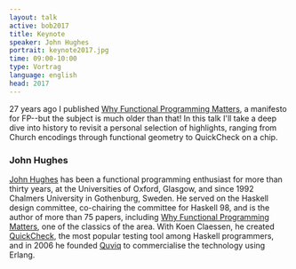 ```yaml
---
layout: talk
active: bob2017
title: Keynote
speaker: John Hughes
portrait: keynote2017.jpg
time: 09:00-10:00
type: Vortrag
language: english
head: 2017
---
```


27 years ago I
published
[Why Functional Programming Matters](http://www.cse.chalmers.se/~rjmh/Papers/whyfp.pdf),
a manifesto for FP--but the subject is much older than that! In this
talk I'll take a deep dive into history to revisit a personal
selection of highlights, ranging from Church encodings through
functional geometry to QuickCheck on a chip.

### John Hughes

[John Hughes](http://www.cse.chalmers.se/~rjmh/)
has been a functional programming enthusiast for more than thirty
years, at the Universities of Oxford, Glasgow, and since 1992 Chalmers
University in Gothenburg, Sweden. He served on the Haskell design
committee, co-chairing the committee for Haskell 98, and is the author
of more than 75 papers,
including
[Why Functional Programming Matters](http://www.cse.chalmers.se/~rjmh/Papers/whyfp.pdf),
one of the classics of the area. With Koen Claessen, he created
[QuickCheck](https://en.wikipedia.org/wiki/QuickCheck), the most popular testing tool among Haskell programmers,
and in 2006 he founded [Quviq](http://www.quviq.com/) to commercialise
the technology using Erlang.
